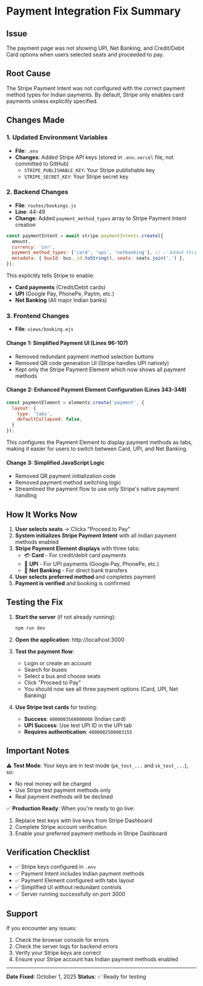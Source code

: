 # Payment Integration Fix Summary

## Issue
The payment page was not showing UPI, Net Banking, and Credit/Debit Card options when users selected seats and proceeded to pay.

## Root Cause
The Stripe Payment Intent was not configured with the correct payment method types for Indian payments. By default, Stripe only enables card payments unless explicitly specified.

## Changes Made

### 1. Updated Environment Variables
- **File**: `.env`
- **Changes**: Added Stripe API keys (stored in `.env.vercel` file, not committed to GitHub)
  - `STRIPE_PUBLISHABLE_KEY`: Your Stripe publishable key
  - `STRIPE_SECRET_KEY`: Your Stripe secret key

### 2. Backend Changes
- **File**: `routes/bookings.js`
- **Line**: 44-49
- **Change**: Added `payment_method_types` array to Stripe Payment Intent creation

```javascript
const paymentIntent = await stripe.paymentIntents.create({
  amount,
  currency: 'inr',
  payment_method_types: ['card', 'upi', 'netbanking'], // ✅ Added this line
  metadata: { busId: bus._id.toString(), seats: seats.join(',') },
});
```

This explicitly tells Stripe to enable:
- **Card payments** (Credit/Debit cards)
- **UPI** (Google Pay, PhonePe, Paytm, etc.)
- **Net Banking** (All major Indian banks)

### 3. Frontend Changes
- **File**: `views/booking.ejs`

#### Change 1: Simplified Payment UI (Lines 96-107)
- Removed redundant payment method selection buttons
- Removed QR code generation UI (Stripe handles UPI natively)
- Kept only the Stripe Payment Element which now shows all payment methods

#### Change 2: Enhanced Payment Element Configuration (Lines 343-348)
```javascript
const paymentElement = elements.create('payment', {
  layout: {
    type: 'tabs',
    defaultCollapsed: false,
  }
});
```

This configures the Payment Element to display payment methods as tabs, making it easier for users to switch between Card, UPI, and Net Banking.

#### Change 3: Simplified JavaScript Logic
- Removed QR payment initialization code
- Removed payment method switching logic
- Streamlined the payment flow to use only Stripe's native payment handling

## How It Works Now

1. **User selects seats** → Clicks "Proceed to Pay"
2. **System initializes Stripe Payment Intent** with all Indian payment methods enabled
3. **Stripe Payment Element displays** with three tabs:
   - 💳 **Card** - For credit/debit card payments
   - 📱 **UPI** - For UPI payments (Google Pay, PhonePe, etc.)
   - 🏦 **Net Banking** - For direct bank transfers
4. **User selects preferred method** and completes payment
5. **Payment is verified** and booking is confirmed

## Testing the Fix

1. **Start the server** (if not already running):
   ```bash
   npm run dev
   ```

2. **Open the application**: http://localhost:3000

3. **Test the payment flow**:
   - Login or create an account
   - Search for buses
   - Select a bus and choose seats
   - Click "Proceed to Pay"
   - You should now see all three payment options (Card, UPI, Net Banking)

4. **Use Stripe test cards** for testing:
   - **Success**: `4000003560000008` (Indian card)
   - **UPI Success**: Use test UPI ID in the UPI tab
   - **Requires authentication**: `4000002500003155`

## Important Notes

⚠️ **Test Mode**: Your keys are in test mode (`pk_test_...` and `sk_test_...`), so:
- No real money will be charged
- Use Stripe test payment methods only
- Real payment methods will be declined

✅ **Production Ready**: When you're ready to go live:
1. Replace test keys with live keys from Stripe Dashboard
2. Complete Stripe account verification
3. Enable your preferred payment methods in Stripe Dashboard

## Verification Checklist

- ✅ Stripe keys configured in `.env`
- ✅ Payment Intent includes Indian payment methods
- ✅ Payment Element configured with tabs layout
- ✅ Simplified UI without redundant controls
- ✅ Server running successfully on port 3000

## Support

If you encounter any issues:
1. Check the browser console for errors
2. Check the server logs for backend errors
3. Verify your Stripe keys are correct
4. Ensure your Stripe account has Indian payment methods enabled

---

**Date Fixed**: October 1, 2025
**Status**: ✅ Ready for testing
